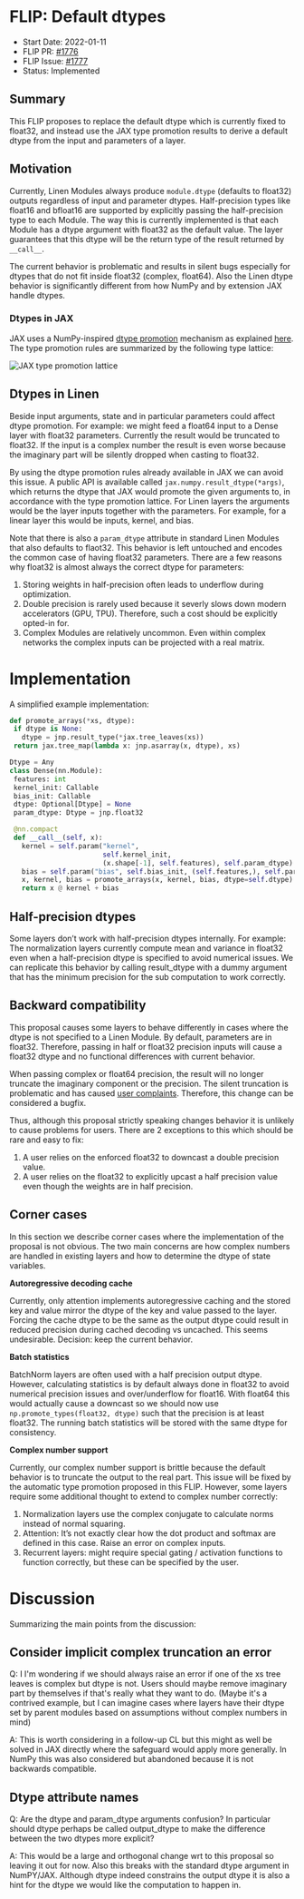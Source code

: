 # FLIP: Default dtypes


- Start Date: 2022-01-11
- FLIP PR: [#1776](https://github.com/google/flax/pull/1776)
- FLIP Issue: [#1777](https://github.com/google/flax/issues/1777)
- Status: Implemented


## Summary

This FLIP proposes to replace the default dtype which is currently fixed to float32, and instead use the JAX type promotion results to derive a default dtype from the input and parameters of a layer.


## Motivation

Currently, Linen Modules always produce `module.dtype` (defaults to float32) outputs regardless of input and parameter dtypes. Half-precision types like float16 and bfloat16 are supported by explicitly passing the half-precision type to each Module. The way this is currently implemented is that each Module has a dtype argument with float32 as the default value. The layer guarantees that this dtype will be the return type of the result returned by `__call__`.

The current behavior is problematic and results in silent bugs especially for dtypes that do not fit inside float32 (complex, float64). Also the Linen dtype behavior is significantly different from how NumPy and by extension JAX handle dtypes.


### Dtypes in JAX

JAX uses a NumPy-inspired [dtype promotion](https://github.com/google/jax/blob/main/jax/_src/dtypes.py) mechanism as explained [here](https://jax.readthedocs.io/en/latest/type_promotion.html?highlight=lattice#type-promotion-semantics). The type promotion rules are summarized by the following type lattice:

![JAX type promotion lattice](https://jax.readthedocs.io/en/latest/_images/type_lattice.svg)


## Dtypes in Linen

Beside input arguments, state and in particular parameters could affect dtype promotion. For example: we might feed a float64 input to a Dense layer with float32 parameters. Currently the result would be truncated to float32. If the input is a complex number the result is even worse because the imaginary part will be silently dropped when casting to float32.

By using the dtype promotion rules already available in JAX we can avoid this issue. A public API is available called `jax.numpy.result_dtype(*args)`, which returns the dtype that JAX would promote the given arguments to, in accordance with the type promotion lattice. For Linen layers the arguments would be the layer inputs together with the parameters. For example, for a linear layer this would be inputs, kernel, and bias.

Note that there is also a `param_dtype` attribute in standard Linen Modules that also defaults to flaot32. This behavior is left untouched and encodes the common case of having float32 parameters.
There are a few reasons why float32 is almost always the correct dtype for parameters:
1. Storing weights in half-precision often leads to underflow during optimization.
2. Double precision is rarely used because it severly slows down modern accelerators (GPU, TPU). Therefore, such a cost should be explicitly opted-in for.
3. Complex Modules are relatively uncommon. Even within complex networks  the complex inputs can be projected with a real matrix.


# Implementation

A simplified example implementation:


```python
def promote_arrays(*xs, dtype):
 if dtype is None:
   dtype = jnp.result_type(*jax.tree_leaves(xs))
 return jax.tree_map(lambda x: jnp.asarray(x, dtype), xs)

Dtype = Any
class Dense(nn.Module):
 features: int
 kernel_init: Callable
 bias_init: Callable
 dtype: Optional[Dtype] = None
 param_dtype: Dtype = jnp.float32

 @nn.compact
 def __call__(self, x):
   kernel = self.param("kernel", 
                       self.kernel_init,
                       (x.shape[-1], self.features), self.param_dtype)
   bias = self.param("bias", self.bias_init, (self.features,), self.param_dtype)
   x, kernel, bias = promote_arrays(x, kernel, bias, dtype=self.dtype)
   return x @ kernel + bias
```


## Half-precision dtypes

Some layers don’t work with half-precision dtypes internally. For example: The normalization layers currently compute mean and variance in float32 even when a half-precision dtype is specified to avoid numerical issues. We can replicate this behavior by calling result_dtype with a dummy argument that has the minimum precision for the sub computation to work correctly.


## Backward compatibility

This proposal causes some layers to behave differently in cases where the dtype is not specified to a Linen Module. By default, parameters are in float32. Therefore, passing in half or float32 precision inputs will cause a float32 dtype and no functional differences with current behavior.

When passing complex or float64 precision, the result will no longer truncate the imaginary component or the precision. The silent truncation is problematic and has caused [user complaints](https://github.com/google/flax/issues/805#issuecomment-981468837). Therefore, this change can be considered a bugfix.

Thus, although this proposal strictly speaking changes behavior it is unlikely to cause problems for users. There are 2 exceptions to this which should be rare and easy to fix:
1. A user relies on the enforced float32 to downcast a double precision value.
2. A user relies on the float32 to explicitly upcast a half precision value even though the weights are in half precision.


## Corner cases

In this section we describe corner cases where the implementation of the proposal is not obvious. The two main concerns are how complex numbers are handled in existing layers and how to determine the dtype of state variables.

**Autoregressive decoding cache**

Currently, only attention implements autoregressive caching and the stored key and value mirror the dtype of the key and value passed to the layer. Forcing the cache dtype to be the same as the output dtype could result in reduced precision during cached decoding vs uncached. This seems undesirable. Decision: keep the current behavior.

**Batch statistics**

BatchNorm layers are often used with a half precision output dtype. However, calculating statistics is by default always done in float32 to avoid numerical precision issues and over/underflow for float16. With float64 this would actually cause a downcast so we should now use `np.promote_types(float32, dtype)` such that the precision is at least float32. The running batch statistics will be stored with the same dtype for consistency.

**Complex number support**

Currently, our complex number support is brittle because the default behavior is to truncate the output to the real part. This issue will be fixed by the automatic type promotion proposed in this FLIP. However, some layers require some additional thought to extend to complex number correctly:

1. Normalization layers use the complex conjugate to calculate norms instead of normal squaring.
2. Attention: It’s not exactly clear how the dot product and softmax are defined in this case. Raise an error on complex inputs.
3. Recurrent layers: might require special gating / activation functions to function correctly, but these can be specified by the user.


# Discussion

Summarizing the main points from the discussion:


## Consider implicit complex truncation an error

Q:
I I'm wondering if we should always raise an error if one of the xs tree leaves is complex but dtype is not. Users should maybe remove imaginary part by themselves if that's really what they want to do.
(Maybe it's a contrived example, but I can imagine cases where layers have their dtype set by parent modules based on assumptions without complex numbers in mind)

A:
This is worth considering in a follow-up CL but this might as well be solved in JAX directly where the safeguard would apply more generally. In NumPy this was also considered but abandoned because it is not backwards compatible.


## Dtype attribute names

Q:
Are the dtype and param_dtype arguments confusion? In particular should dtype perhaps be called output_dtype to make the difference between the two dtypes more explicit?

A:
This would be a large and orthogonal change wrt to this proposal so leaving  it out for now.
Also this breaks with the standard dtype argument in NumPY/JAX.
Although dtype indeed constrains the output dtype it is also a hint for the dtype we would like the computation to happen in.

